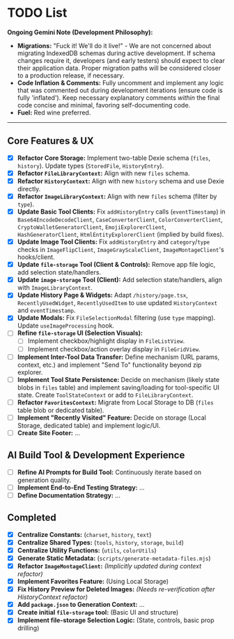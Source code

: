 # TODO List

**Ongoing Gemini Note (Development Philosophy):**
*   **Migrations:** "Fuck it! We'll do it live!" - We are not concerned about migrating IndexedDB schemas during active development. If schema changes require it, developers (and early testers) should expect to clear their application data. Proper migration paths will be considered closer to a production release, if necessary.
*   **Code Inflation & Comments:** Fully uncomment and implement any logic that was commented out during development iterations (ensure code is fully 'inflated'). Keep necessary explanatory comments *within* the final code concise and minimal, favoring self-documenting code.
*   **Fuel:** Red wine preferred.

---

## Core Features & UX
*   [x] **Refactor Core Storage:** Implement two-table Dexie schema (`files`, `history`). Update types (`StoredFile`, `HistoryEntry`).
*   [x] **Refactor `FileLibraryContext`:** Align with new `files` schema.
*   [x] **Refactor `HistoryContext`:** Align with new `history` schema and use Dexie directly.
*   [x] **Refactor `ImageLibraryContext`:** Align with new `files` schema (filter by `type`).
*   [x] **Update Basic Tool Clients:** Fix `addHistoryEntry` calls (`eventTimestamp`) in `Base64EncodeDecodeClient`, `CaseConverterClient`, `ColorConverterClient`, `CryptoWalletGeneratorClient`, `EmojiExplorerClient`, `HashGeneratorClient`, `HtmlEntityExplorerClient` (implied by build fixes).
*   [x] **Update Image Tool Clients:** Fix `addHistoryEntry` and `category`/`type` checks in `ImageFlipClient`, `ImageGrayScaleClient`, `ImageMontageClient`'s hooks/client.
*   [x] **Update `file-storage` Tool (Client & Controls):** Remove app file logic, add selection state/handlers.
*   [x] **Update `image-storage` Tool (Client):** Add selection state/handlers, align with `ImageLibraryContext`.
*   [x] **Update History Page & Widgets:** Adapt `/history/page.tsx`, `RecentlyUsedWidget`, `RecentlyUsedItem` to use updated `HistoryContext` and `eventTimestamp`.
*   [x] **Update Modals:** Fix `FileSelectionModal` filtering (use `type` mapping). Update `useImageProcessing` hook.
*   [ ] **Refine `file-storage` UI (Selection Visuals):**
    *   [ ] Implement checkbox/highlight display in `FileListView`.
    *   [ ] Implement checkbox/action overlay display in `FileGridView`.
*   [ ] **Implement Inter-Tool Data Transfer:** Define mechanism (URL params, context, etc.) and implement "Send To" functionality beyond zip explorer.
*   [ ] **Implement Tool State Persistence:** Decide on mechanism (likely state blobs in `files` table) and implement saving/loading for tool-specific UI state. Create `ToolStateContext` or add to `FileLibraryContext`.
*   [ ] **Refactor `FavoritesContext`:** Migrate from Local Storage to DB (`files` table blob or dedicated table).
*   [ ] **Implement "Recently Visited" Feature:** Decide on storage (Local Storage, dedicated table) and implement logic/UI.
*   [ ] **Create Site Footer:** ...

## AI Build Tool & Development Experience
*   [ ] **Refine AI Prompts for Build Tool:** Continuously iterate based on generation quality.
*   [ ] **Implement End-to-End Testing Strategy:** ...
*   [ ] **Define Documentation Strategy:** ...

## Completed
*   [x] **Centralize Constants:** (`charset`, `history`, `text`)
*   [x] **Centralize Shared Types:** (`tools`, `history`, `storage`, `build`)
*   [x] **Centralize Utility Functions:** (`utils`, `colorUtils`)
*   [x] **Generate Static Metadata:** (`scripts/generate-metadata-files.mjs`)
*   [x] **Refactor `ImageMontageClient`:** *(Implicitly updated during context refactor)*
*   [x] **Implement Favorites Feature:** (Using Local Storage)
*   [x] **Fix History Preview for Deleted Images:** *(Needs re-verification after HistoryContext refactor)*
*   [x] **Add `package.json` to Generation Context:** ...
*   [x] **Create initial `file-storage` tool:** (Basic UI and structure)
*   [x] **Implement file-storage Selection Logic:** (State, controls, basic prop drilling)